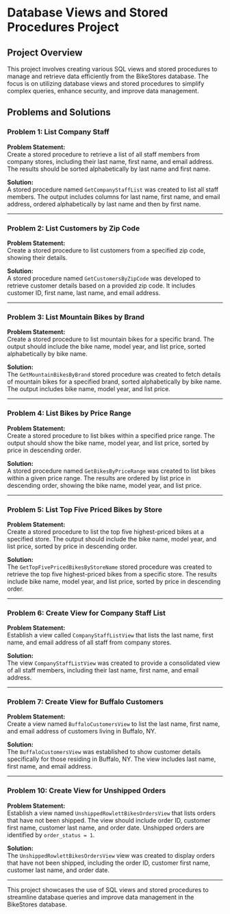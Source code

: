 # Database Views and Stored Procedures Project

## Project Overview

This project involves creating various SQL views and stored procedures to manage and retrieve data efficiently from the BikeStores database. The focus is on utilizing database views and stored procedures to simplify complex queries, enhance security, and improve data management.

## Problems and Solutions

### Problem 1: List Company Staff

**Problem Statement:**  
Create a stored procedure to retrieve a list of all staff members from company stores, including their last name, first name, and email address. The results should be sorted alphabetically by last name and first name.

**Solution:**  
A stored procedure named `GetCompanyStaffList` was created to list all staff members. The output includes columns for last name, first name, and email address, ordered alphabetically by last name and then by first name.

---

### Problem 2: List Customers by Zip Code

**Problem Statement:**  
Create a stored procedure to list customers from a specified zip code, showing their details.

**Solution:**  
A stored procedure named `GetCustomersByZipCode` was developed to retrieve customer details based on a provided zip code. It includes customer ID, first name, last name, and email address.

---

### Problem 3: List Mountain Bikes by Brand

**Problem Statement:**  
Create a stored procedure to list mountain bikes for a specific brand. The output should include the bike name, model year, and list price, sorted alphabetically by bike name.

**Solution:**  
The `GetMountainBikesByBrand` stored procedure was created to fetch details of mountain bikes for a specified brand, sorted alphabetically by bike name. The output includes bike name, model year, and list price.

---

### Problem 4: List Bikes by Price Range

**Problem Statement:**  
Create a stored procedure to list bikes within a specified price range. The output should show the bike name, model year, and list price, sorted by price in descending order.

**Solution:**  
A stored procedure named `GetBikesByPriceRange` was created to list bikes within a given price range. The results are ordered by list price in descending order, showing the bike name, model year, and list price.

---

### Problem 5: List Top Five Priced Bikes by Store

**Problem Statement:**  
Create a stored procedure to list the top five highest-priced bikes at a specified store. The output should include the bike name, model year, and list price, sorted by price in descending order.

**Solution:**  
The `GetTopFivePricedBikesByStoreName` stored procedure was created to retrieve the top five highest-priced bikes from a specific store. The results include bike name, model year, and list price, sorted by price in descending order.

---

### Problem 6: Create View for Company Staff List

**Problem Statement:**  
Establish a view called `CompanyStaffListView` that lists the last name, first name, and email address of all staff from company stores.

**Solution:**  
The view `CompanyStaffListView` was created to provide a consolidated view of all staff members, including their last name, first name, and email address.

---

### Problem 7: Create View for Buffalo Customers

**Problem Statement:**  
Create a view named `BuffaloCustomersView` to list the last name, first name, and email address of customers living in Buffalo, NY.

**Solution:**  
The `BuffaloCustomersView` was established to show customer details specifically for those residing in Buffalo, NY. The view includes last name, first name, and email address.

---

### Problem 10: Create View for Unshipped Orders

**Problem Statement:**  
Establish a view named `UnshippedRowlettBikesOrdersView` that lists orders that have not been shipped. The view should include order ID, customer first name, customer last name, and order date. Unshipped orders are identified by `order_status = 1`.

**Solution:**  
The `UnshippedRowlettBikesOrdersView` view was created to display orders that have not been shipped, including the order ID, customer first name, customer last name, and order date.

---

This project showcases the use of SQL views and stored procedures to streamline database queries and improve data management in the BikeStores database.
